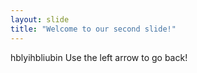 ```yaml
---
layout: slide
title: "Welcome to our second slide!"
---
```

hblyihbliubin
Use the left arrow to go back!
